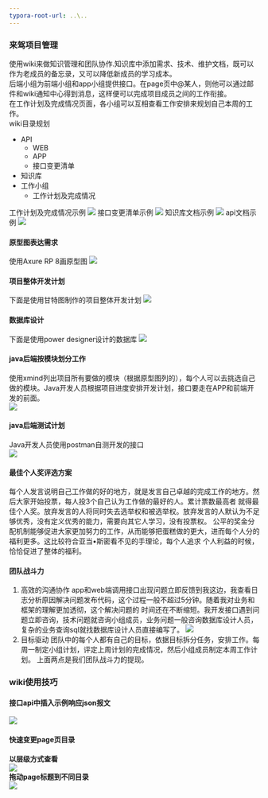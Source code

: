 ```yaml
---
typora-root-url: ..\..
---
```


### 来驾项目管理
使用wiki来做知识管理和团队协作.知识库中添加需求、技术、维护文档，既可以作为老成员的备忘录，又可以降低新成员的学习成本。  
后端小组为前端小组和app小组提供接口。在page页中@某人，则他可以通过邮件和wiki通知中心得到消息，这样便可以完成项目成员之间的工作衔接。  
在工作计划及完成情况页面，各小组可以互相查看工作安排来规划自己本周的工作。  
wiki目录规划  
* API
  * WEB
  * APP
  * 接口变更清单
* 知识库
* 工作小组
  * 工作计划及完成情况

工作计划及完成情况示例
![](/images/work/weeklyWorkPlan.png)
接口变更清单示例
![](/images/work/interfaceChange.png)
知识库文档示例
![](/images/work/knowledgeDemo.png)
api文档示例
![](/images/work/apiDemo.png)
#### 原型图表达需求
使用Axure RP 8画原型图
![](/images/work/xuqiu.png)
#### 项目整体开发计划
下面是使用甘特图制作的项目整体开发计划
![](/images/work/pony_dev_plan.jpg)
#### 数据库设计
下面是使用power designer设计的数据库
![](/images/work/db_design.png)
#### java后端按模块划分工作
使用xmind列出项目所有要做的模块（根据原型图列的），每个人可以去挑选自己做的模块。Java开发人员根据项目进度安排开发计划，接口要走在APP和前端开发的前面。  
![](/images/work/小马运营后台.png)
#### java后端测试计划
Java开发人员使用postman自测开发的接口  
![](/images/work/postman.png)
#### 最佳个人奖评选方案
每个人发言说明自己工作做的好的地方，就是发言自己卓越的完成工作的地方。然后大家开始投票，每人投3个自己认为工作做的最好的人。累计票数最高者
就得最佳个人奖。放弃发言的人将同时失去选举权和被选举权。放弃发言的人默认为不足够优秀，没有定义优秀的能力，需要向其它人学习，没有投票权。
公平的奖金分配机制能够促进大家更加努力的工作，从而能够把蛋糕做的更大，进而每个人分的福利更多。这比较符合亚当•斯密看不见的手理论，每个人追求
个人利益的时候，恰恰促进了整体的福利。
#### 团队战斗力
1. 高效的沟通协作
  app和web端调用接口出现问题立即反馈到我这边，我查看日志分析原因解决问题发布代码，这个过程一般不超过5分钟。随着我对业务和框架的理解更加透彻，这个解决问题的
  时间还在不断缩短。我开发接口遇到问题立即咨询，技术问题就咨询小组成员，业务问题一般咨询数据库设计人员，复杂的业务查询sql就找数据库设计人员直接编写了。
  ![](/images/work/团队协作图.png)
2. 目标驱动
  团队中的每个人都有自己的目标，依据目标拆分任务，安排工作。每周一制定小组计划，评定上周计划的完成情况，然后小组成员制定本周工作计划。
  上面两点是我们团队战斗力的提现。
### wiki使用技巧
#### 接口api中插入示例响应json报文
![](/images/work/codeBlock.png)
#### 快速变更page页目录
**以层级方式查看**  
![](/images/work/以层级方式查看.png)  
**拖动page标题到不同目录**  
![](/images/work/拖动page标题到不同目录.png)  